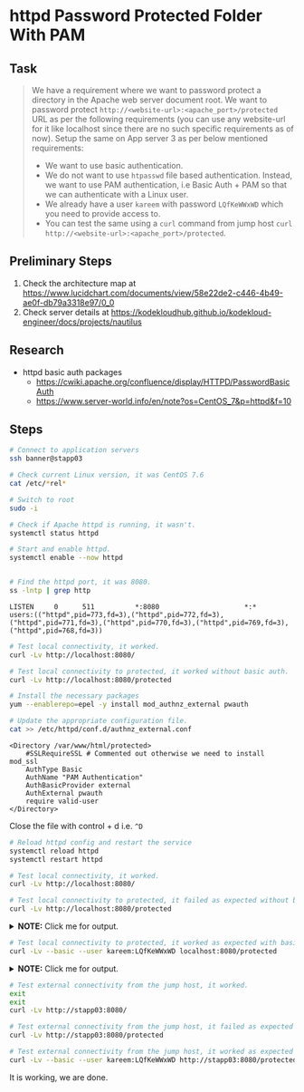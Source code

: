 # httpd Password Protected Folder With PAM

## Task

> We have a requirement where we want to password protect a directory in the Apache web server document root. We want to password protect `http://<website-url>:<apache_port>/protected` URL as per the following requirements (you can use any website-url for it like localhost since there are no such specific requirements as of now). Setup the same on App server 3 as per below mentioned requirements:
>
> * We want to use basic authentication.
> * We do not want to use `htpasswd` file based authentication. Instead, we want to use PAM authentication, i.e Basic Auth + PAM so that we can authenticate with a Linux user.
> * We already have a user `kareem` with password `LQfKeWWxWD` which you need to provide access to.
> * You can test the same using a `curl` command from jump host `curl http://<website-url>:<apache_port>/protected`.

## Preliminary Steps

1. Check the architecture map at https://www.lucidchart.com/documents/view/58e22de2-c446-4b49-ae0f-db79a3318e97/0_0
2. Check server details at https://kodekloudhub.github.io/kodekloud-engineer/docs/projects/nautilus

## Research

* httpd basic auth packages
  * https://cwiki.apache.org/confluence/display/HTTPD/PasswordBasicAuth
  * https://www.server-world.info/en/note?os=CentOS_7&p=httpd&f=10

## Steps

```bash
# Connect to application servers
ssh banner@stapp03

# Check current Linux version, it was CentOS 7.6
cat /etc/*rel*

# Switch to root
sudo -i

# Check if Apache httpd is running, it wasn't.
systemctl status httpd

# Start and enable httpd.
systemctl enable --now httpd


# Find the httpd port, it was 8080.
ss -lntp | grep http
```

```
LISTEN     0      511          *:8080                     *:*                   users:(("httpd",pid=773,fd=3),("httpd",pid=772,fd=3),("httpd",pid=771,fd=3),("httpd",pid=770,fd=3),("httpd",pid=769,fd=3),("httpd",pid=768,fd=3))
```

```bash
# Test local connectivity, it worked.
curl -Lv http://localhost:8080/

# Test local connectivity to protected, it worked without basic auth.
curl -Lv http://localhost:8080/protected

# Install the necessary packages
yum --enablerepo=epel -y install mod_authnz_external pwauth

# Update the appropriate configuration file.
cat >> /etc/httpd/conf.d/authnz_external.conf
```

```
<Directory /var/www/html/protected>
    #SSLRequireSSL # Commented out otherwise we need to install mod_ssl
    AuthType Basic
    AuthName "PAM Authentication"
    AuthBasicProvider external
    AuthExternal pwauth
    require valid-user
</Directory>
```

Close the file with control + d i.e. `^D`

```bash
# Reload httpd config and restart the service
systemctl reload httpd
systemctl restart httpd

# Test local connectivity, it worked.
curl -Lv http://localhost:8080/

# Test local connectivity to protected, it failed as expected without basic auth.
curl -Lv http://localhost:8080/protected
```

<details>
  <summary><b>NOTE:</b> Click me for output.</summary>

```
* About to connect() to localhost port 8080 (#0)
*   Trying 127.0.0.1...
* Connected to localhost (127.0.0.1) port 8080 (#0)
> GET /protected HTTP/1.1
> User-Agent: curl/7.29.0
> Host: localhost:8080
> Accept: */*
> 
< HTTP/1.1 401 Unauthorized
< Date: Mon, 08 Jan 2024 05:54:33 GMT
< Server: Apache/2.4.6 (CentOS) PHP/7.2.26
< WWW-Authenticate: Basic realm="PAM Authentication"
< Content-Length: 381
< Content-Type: text/html; charset=iso-8859-1
< 
<!DOCTYPE HTML PUBLIC "-//IETF//DTD HTML 2.0//EN">
<html><head>
<title>401 Unauthorized</title>
</head><body>
<h1>Unauthorized</h1>
<p>This server could not verify that you
are authorized to access the document
requested.  Either you supplied the wrong
credentials (e.g., bad password), or your
browser doesn't understand how to supply
the credentials required.</p>
</body></html>
* Connection #0 to host localhost left intact
```

</details>

```bash
# Test local connectivity to protected, it worked as expected with basic auth.
curl -Lv --basic --user kareem:LQfKeWWxWD localhost:8080/protected
```

<details>
  <summary><b>NOTE:</b> Click me for output.</summary>

```
* About to connect() to localhost port 8080 (#0)
*   Trying 127.0.0.1...
* Connected to localhost (127.0.0.1) port 8080 (#0)
* Server auth using Basic with user 'kareem'
> GET /protected HTTP/1.1
> Authorization: Basic a2FyZWVtOkxRZktlV1d4V0Q=
> User-Agent: curl/7.29.0
> Host: localhost:8080
> Accept: */*
> 
< HTTP/1.1 301 Moved Permanently
< Date: Mon, 08 Jan 2024 05:55:02 GMT
< Server: Apache/2.4.6 (CentOS) PHP/7.2.26
< Location: http://localhost:8080/protected/
< Content-Length: 240
< Content-Type: text/html; charset=iso-8859-1
< 
* Ignoring the response-body
* Connection #0 to host localhost left intact
* Issue another request to this URL: 'http://localhost:8080/protected/'
* Found bundle for host localhost: 0x14ddeb0
* Re-using existing connection! (#0) with host localhost
* Connected to localhost (127.0.0.1) port 8080 (#0)
* Server auth using Basic with user 'kareem'
> GET /protected/ HTTP/1.1
> Authorization: Basic a2FyZWVtOkxRZktlV1d4V0Q=
> User-Agent: curl/7.29.0
> Host: localhost:8080
> Accept: */*
> 
< HTTP/1.1 200 OK
< Date: Mon, 08 Jan 2024 05:55:02 GMT
< Server: Apache/2.4.6 (CentOS) PHP/7.2.26
< Last-Modified: Mon, 08 Jan 2024 05:49:32 GMT
< ETag: "26-60e68c31937f8"
< Accept-Ranges: bytes
< Content-Length: 38
< Content-Type: text/html; charset=UTF-8
< 
This is KodeKloud Protected Directory
* Connection #0 to host localhost left intact
```

</details>

```bash
# Test external connectivity from the jump host, it worked.
exit
exit
curl -Lv http://stapp03:8080/

# Test external connectivity from the jump host, it failed as expected without basic auth.
curl -Lv http://stapp03:8080/protected

# Test external connectivity from the jump host, it worked as expected with basic auth.
curl -Lv --basic --user kareem:LQfKeWWxWD http://stapp03:8080/protected
```

It is working, we are done.
